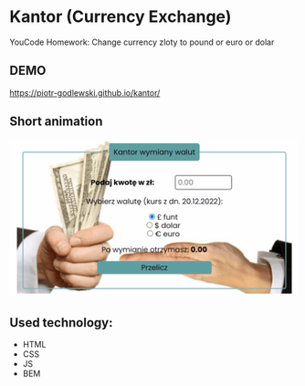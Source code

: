 # Kantor (Currency Exchange)
YouCode Homework: Change currency zloty to pound or euro or dolar

## DEMO

https://piotr-godlewski.github.io/kantor/

## Short animation

![animation gif](images/kantorAnimation.gif)

## Used technology:

- HTML
- CSS
- JS
- BEM
